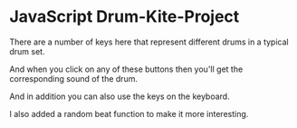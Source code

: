 # JavaScript Drum-Kite-Project

There are a number of keys here that represent different drums in a typical drum set.

And when you click on any of these buttons then you'll get the corresponding sound of the drum.

And in addition you can also use the keys on the keyboard.

I also added a random beat function to make it more interesting.
